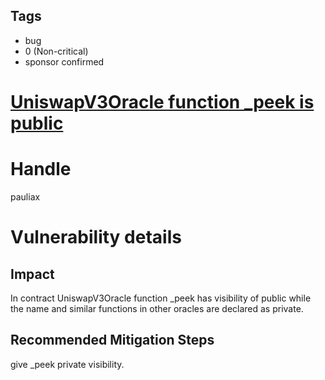 ## Tags

- bug
- 0 (Non-critical)
- sponsor confirmed

# [UniswapV3Oracle function _peek is public](https://github.com/code-423n4/2021-05-yield-findings/issues/37) 

# Handle

pauliax


# Vulnerability details

## Impact
In contract UniswapV3Oracle function _peek has visibility of public while the name and similar functions in other oracles are declared as private.

## Recommended Mitigation Steps
give _peek private visibility.

